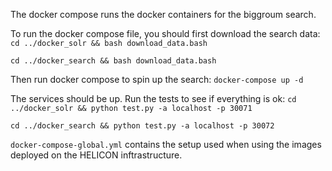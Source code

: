 The docker compose runs the docker containers for the biggroum search.

To run the docker compose file, you should first download the search data:
```cd ../docker_solr && bash download_data.bash ```

```cd ../docker_search && bash download_data.bash ```

Then run docker compose to spin up the search:
```docker-compose up -d```

The services should be up. Run the tests to see if everything is ok:
```cd ../docker_solr && python test.py -a localhost -p 30071```

```cd ../docker_search && python test.py -a localhost -p 30072```


`docker-compose-global.yml` contains the setup used when using the images deployed on the HELICON inftrastructure.
